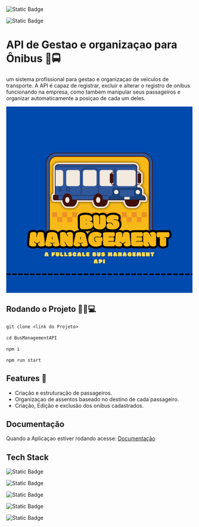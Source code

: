 
<p align="center">

![Static Badge](https://img.shields.io/badge/NPM-10.5.2-gray?style=flat&labelColor=green)

![Static Badge](https://img.shields.io/badge/TypeScript-5.4.5-gray?style=flat&labelColor=blue)

</p>


# API de Gestao e organizaçao para Ônibus 🚌🚍

um sistema profissional para gestao e organizaçao de veiculos de transporte. A API é capaz de registrar, excluir e alterar o registro de onibus funcionando na empresa, como tambem manipular seus passageiros e organizar automaticamente a posiçao de cada um deles.
 

<img src="logo.png" align="center">


## Rodando o Projeto 🏃‍♂️💻
```
git clone <link do Projeto>
```
```
cd BusManagementAPI
```
```
npm i
```
```
npm run start
```
## Features 🚀

- Criação e estruturação de passageiros.
- Organizaçao de assentos baseado no destino de cada passageiro.
- Criação, Edição e exclusão dos onibus cadastrados.
## Documentação

Quando a Aplicaçao estiver rodando acesse: [Documentação](http://[::1]:2333)



## Tech Stack

![Static Badge](https://img.shields.io/badge/Prisma-blue?style=for-the-badge&labelColor=gray)

![Static Badge](https://img.shields.io/badge/Swagger-green?style=for-the-badge&labelColor=gray)

![Static Badge](https://img.shields.io/badge/Typescript-blue?style=for-the-badge&labelColor=gray)


![Static Badge](https://img.shields.io/badge/Fastify-black?style=for-the-badge&labelColor=gray)

![Static Badge](https://img.shields.io/badge/Zod-orange?style=for-the-badge&labelColor=gray)


